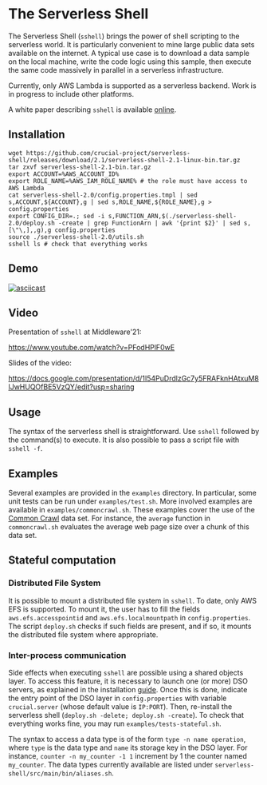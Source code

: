 # The Serverless Shell

The Serverless Shell (`sshell`) brings the power of shell scripting to the serverless world.
It is particularly convenient to mine large public data sets available on the internet.
A typical use case is to download a data sample on the local machine, write the code logic using this sample, then execute the same code massively in parallel in a serverless infrastructure.

Currently, only AWS Lambda is supported as a serverless backend.
Work is in progress to include other platforms.

A white paper describing `sshell` is available [online](https://drive.google.com/file/d/1D7h0hoMep0W73XV_EdXPSEWUxpToTtfG/view?usp=sharing).

## Installation

    wget https://github.com/crucial-project/serverless-shell/releases/download/2.1/serverless-shell-2.1-linux-bin.tar.gz
    tar zxvf serverless-shell-2.1-bin.tar.gz
	export ACCOUNT=%AWS_ACCOUNT_ID%
	export ROLE_NAME=%AWS_IAM_ROLE_NAME% # the role must have access to AWS Lambda
	cat serverless-shell-2.0/config.properties.tmpl | sed s,ACCOUNT,${ACCOUNT},g | sed s,ROLE_NAME,${ROLE_NAME},g > config.properties
	export CONFIG_DIR=.; sed -i s,FUNCTION_ARN,$(./serverless-shell-2.0/deploy.sh -create | grep FunctionArn | awk '{print $2}' | sed s,[\"\,],,g),g config.properties
	source ./serverless-shell-2.0/utils.sh
 	sshell ls # check that everything works

## Demo

[![asciicast](https://asciinema.org/a/dCoEaE4UXHDUu4XUlf1DqcQQj.svg)](https://asciinema.org/a/dCoEaE4UXHDUu4XUlf1DqcQQj)

## Video 

Presentation of `sshell` at Middleware'21:

https://www.youtube.com/watch?v=PFodHPlF0wE

Slides of the video:

https://docs.google.com/presentation/d/1I54PuDrdlzGc7y5FRAFknHAtxuM8lJwHUQOfBE5VzQY/edit?usp=sharing

## Usage

The syntax of the serverless shell is straightforward.
Use `sshell` followed by the command(s) to execute.
It is also possible to pass a script file with `sshell -f`.

## Examples

Several examples are provided in the `examples` directory.
In particular, some unit tests can be run under `examples/test.sh`.
More involved examples are available in `examples/commoncrawl.sh`.
These examples cover the use of the [Common Crawl](https://commoncrawl.org) data set.
For instance, the `average` function in `commoncrawl.sh` evaluates the average web page size over a chunk of this data set.

## Stateful computation

### Distributed File System

It is possible to mount a distributed file system in `sshell`.
To date, only AWS EFS is supported.
To mount it, the user has to fill the fields `aws.efs.accesspointid` and `aws.efs.localmountpath` in `config.properties`.
The script `deploy.sh` checks if such fields are present, and if so, it mounts the distributed file system where appropriate.

### Inter-process communication 

Side effects when executing `sshell` are possible using a shared objects layer.
To access this feature, it is necessary to launch one (or more) DSO servers, as explained in the installation [guide](https://github.com/crucial-project/dso).
Once this is done, indicate the entry point of the DSO layer in `config.properties` with variable `crucial.server` (whose default value is `IP:PORT`).
Then, re-install the serverless shell (`deploy.sh -delete; deploy.sh -create`).
To check that everything works fine, you may run `examples/tests-stateful.sh`.

The syntax to access a data type is of the form `type -n name operation`, where `type` is the data type and `name` its storage key in the DSO layer.
For instance, `counter -n my_counter -1 1` increment by 1 the counter named `my_counter`.
The data types currently available are listed under `serverless-shell/src/main/bin/aliases.sh`.  

